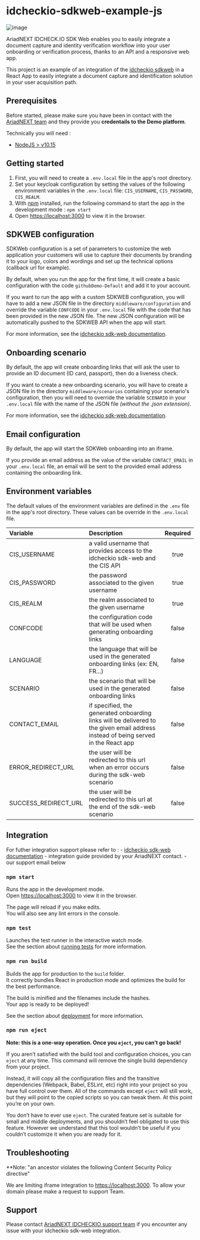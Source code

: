 # idcheckio-sdkweb-example-js

![image](https://www.ariadnext.com/wp-content/uploads/2019/01/idcheck.io-rvb.png)

AriadNEXT IDCHECK.IO SDK Web enables you to easily integrate a document capture and
identity verification workflow into your user onboarding or verification process, thanks to an
API and a responsive web app.

This project is an example of an integration of the [idcheckio sdkweb](https://www.idcheck.io/) in a React App to easily integrate a document capture and identification solution in your user acquisition path.

## Prerequisites

Before started, please make sure you have been in contact with the [AriadNEXT team](contact+sdkwebexample@idcheck.io) and they provide you **credentails to the Demo platform**.

Technically you will need :

- [NodeJS > v10.15](https://nodejs.org/en/download/)

## Getting started

1. First, you will need to create a `.env.local` file in the app's root directory.
2. Set your keycloak configuration by setting the values of the following environment variables in the `.env.local` file: `CIS_USERNAME`, `CIS_PASSWORD`, `CIS_REALM`.
3. With [npm](https://npmjs.org/) installed, run the following command to start the app in the development mode : ```npm start```
4. Open [https://localhost:3000](https://localhost:3000) to view it in the browser.

## SDKWEB configuration

SDKWeb configuration is a set of parameters to customize the web application your customers will use to capture their documents by branding it to your logo, colors and wordings and set up the technical options (callback url for example).

By default, when you run the app for the first time, it will create a basic configuration with the code `githubDemo-Default` and add it to your account.

If you want to run the app with a custom SDKWEB configuration, you will have to add a new JSON file in the directory `middleware/configuration` and override the variable `CONFCODE` in your `.env.local` file with the code that has been provided in the new JSON file.
The new JSON configuration will be automatically pushed to the SDKWEB API when the app will start.

For more information, see the [idcheckio sdk-web documentation](https://sdkweb-test.idcheck.io/rest/api/index.html#_customerconf).

## Onboarding scenario

By default, the app will create onboarding links that will ask the user to provide an ID document (ID card, passport), then do a liveness check.

If you want to create a new onboarding scenario, you will have to create a JSON file in the directory `middleware/scenarios` containing your scenario's configuration, then you will need to override the variable `SCENARIO` in your `.env.local` file with the name of the JSON file _(without the .json extension)_.

For more information, see the [idcheckio sdk-web documentation](https://sdkweb-test.idcheck.io/rest/api/index.html#_onboardingdefinition).

## Email configuration

By default, the app will start the SDKWeb onboarding into an iframe.

If you provide an email address as the value of the variable `CONTACT_EMAIL` in your `.env.local` file, an email will be sent to the provided email address containing the onboarding link.

## Environment variables

The default values of the environment variables are defined in the `.env` file in the app's root directory. 
These values can be override in the `.env.local` file.

|Variable|Description|Required|
|:-------|:----------|:------:|
|CIS_USERNAME | a valid username that provides access to the idcheckio sdk-web and the CIS API |true |
|CIS_PASSWORD | the password associated to the given username |true |
|CIS_REALM    | the realm associated to the given username    |true |
|CONFCODE     | the configuration code that will be used when generating onboarding links |false|
|LANGUAGE     | the language that will be used in the generated onboarding links (ex: EN, FR...)|false|
|SCENARIO     | the scenario that will be used in the generated onboarding links|false|
|CONTACT_EMAIL| if specified, the generated onboarding links will be delivered to the given email address instead of being served in the React app|false|
|ERROR_REDIRECT_URL| the user will be redirected to this url when an error occurs during the sdk-web scenario |false|
|SUCCESS_REDIRECT_URL| the user will be redirected to this url at the end of the sdk-web scenario |false|

## Integration

For futher integration support please refer to :
    - [idcheckio sdk-web documentation](https://sdkweb-test.idcheck.io/rest/api/index.html)
    - integration guide provided by your AriadNEXT contact.
    - our support email below

### `npm start`

Runs the app in the development mode.<br>
Open [https://localhost:3000](https://localhost:3000) to view it in the browser.

The page will reload if you make edits.<br>
You will also see any lint errors in the console.

### `npm test`

Launches the test runner in the interactive watch mode.<br>
See the section about [running tests](https://facebook.github.io/create-react-app/docs/running-tests) for more information.

### `npm run build`

Builds the app for production to the `build` folder.<br>
It correctly bundles React in production mode and optimizes the build for the best performance.

The build is minified and the filenames include the hashes.<br>
Your app is ready to be deployed!

See the section about [deployment](https://facebook.github.io/create-react-app/docs/deployment) for more information.

### `npm run eject`

**Note: this is a one-way operation. Once you `eject`, you can’t go back!**

If you aren’t satisfied with the build tool and configuration choices, you can `eject` at any time. This command will remove the single build dependency from your project.

Instead, it will copy all the configuration files and the transitive dependencies (Webpack, Babel, ESLint, etc) right into your project so you have full control over them. All of the commands except `eject` will still work, but they will point to the copied scripts so you can tweak them. At this point you’re on your own.

You don’t have to ever use `eject`. The curated feature set is suitable for small and middle deployments, and you shouldn’t feel obligated to use this feature. However we understand that this tool wouldn’t be useful if you couldn’t customize it when you are ready for it.

## Troubleshooting

**Note: "an ancestor violates the following Content Security Policy directive"

  We are limiting iframe integration to <https://localhost:3000>.
  To allow your domain please make a request to support Team.

## Support

Please contact [AriadNEXT IDCHECKIO support team](contact+sdkwebexample@idcheck.io) if you encounter any issue with your idcheckio sdk-web integration.

